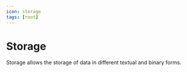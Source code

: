 ```yaml
---
icon: storage
tags: [root]
---
```

# Storage

Storage allows the storage of data in different textual and binary forms.
